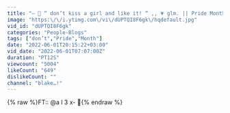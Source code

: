 ```yaml
---
title: "— 🤍 “ don’t kiss a girl and like it! “ ,, 💗 glm. || Pride Month Special || ‼️ TW: h0m0p0bia ‼️"
image: "https:\/\/i.ytimg.com\/vi\/dUPTQI8F6gk\/hqdefault.jpg"
vid_id: "dUPTQI8F6gk"
categories: "People-Blogs"
tags: ["don’t","Pride","Month"]
date: "2022-06-01T20:15:22+03:00"
vid_date: "2022-06-01T07:07:00Z"
duration: "PT12S"
viewcount: "5004"
likeCount: "649"
dislikeCount: ""
channel: "blake…!"
---
```

{% raw %}FT:: @a l 3 x- 🧸{% endraw %}
